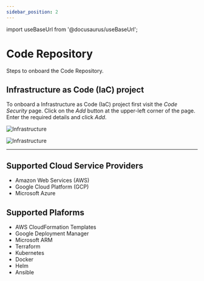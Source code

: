 ```yaml
---
sidebar_position: 2
---
```

import useBaseUrl from '@docusaurus/useBaseUrl';

# Code Repository

Steps to onboard the Code Repository.

## Infrastructure as Code (IaC) project

To onboard a Infrastructure as Code (IaC) project first visit the *Code Security* page. Click on the *Add* button at the upper-left corner of the page. Enter the required details and click *Add*.

![Infrastructure](/img/app/02030201.png)

![Infrastructure](/img/app/02030202.png)

---

## Supported Cloud Service Providers

* Amazon Web Services (AWS)
* Google Cloud Platform (GCP)
* Microsoft Azure
## Supported Plaforms

* AWS CloudFormation Templates
* Google Deployment Manager
* Microsoft ARM
* Terraform
* Kubernetes
* Docker
* Helm
* Ansible

